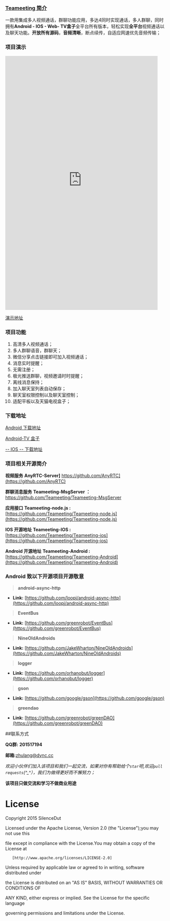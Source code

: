 ### [Teameeting 简介](http://xblvip.cn/Teameeting-Android/)
一款用集成多人视频通话，群聊功能应用，多达4同时实现通话，多人群聊，同时拥有**Android - IOS - Web- TV盒子**全平台所有版本，轻松实现**全平台**视频通话以及聊天功能。**开放所有源码**，**音频清晰**，断点续传，自适应网速优先音频传输；


### 项目演示

<iframe src="http://7xirvo.com1.z0.glb.clouddn.com/meizuhuitest.mp4" frameborder="0" allowfullscreen="true" width="480" height="800"></iframe>


[演示地址](http://7xirvo.com1.z0.glb.clouddn.com/meizuhuitest.mp4)

### 项目功能
1. 高清多人视频通话；
2. 多人群聊语音，群聊天；
3. 微信分享点击链接即可加入视频通话；
4. 消息实时提醒；
5. 无需注册；
6. 极光推送群聊，视频邀请时时提醒；
7. 离线消息保持；
8. 加入聊天室列表自动保存；
9. 聊天室权限控制以及聊天室控制；
10. 适配平板以及天猫电视盒子；


### 下载地址 
[Android 下载地址](http://app.mi.com/detail/366425)

[Android-TV 盒子  ](#)

[    -- IOS  --    下载地址](https://github.com/Teameeting/Teameeting-ios)


### 项目相关开源简介
**视频服务**
 **AnyRTC-Server]** https://github.com/AnyRTC](https://github.com/AnyRTC)

**群聊消息服务**
 **Teameeting-MsgServer ：**[https://github.com/Teameeting/Teameeting-MsgServer
](https://github.com/Teameeting/Teameeting-MsgServer)

**应用接口**
**Teameeting-node.js :** [https://github.com/Teameeting/Teameeting-node.js](https://github.com/Teameeting/Teameeting-node.js)

**IOS 开源地址**
**Teameeting-IOS :** [https://github.com/Teameeting/Teameeting-ios](https://github.com/Teameeting/Teameeting-ios)

**Android 开源地址**
**Teameeting-Android :** [https://github.com/Teameeting/Teameeting-Android](https://github.com/Teameeting/Teameeting-Android)


### Android 致以下开源项目开源敬意
> **android-async-http**

* **Link:** [https://github.com/loopj/android-async-http](https://github.com/loopj/android-async-http)

> **EventBus**

* **Link:** [https://github.com/greenrobot/EventBus](https://github.com/greenrobot/EventBus)

> **NineOldAndroids**

* **Link:** [https://github.com/JakeWharton/NineOldAndroids](https://github.com/JakeWharton/NineOldAndroids)

> **logger**

* **Link:** [https://github.com/orhanobut/logger](https://github.com/orhanobut/logger)

> **gson**

* **Link:** [https://github.com/google/gson](https://github.com/google/gson)

> **greendao**

* **Link:** [https://github.com/greenrobot/greenDAO](https://github.com/greenrobot/greenDAO)

##联系方式<br>

**QQ群:** **201517194**

**邮箱:**[zhulang@dync.cc](zhulang@dync.cc)<br>

*欢迎小伙伴们加入该项目和我们一起交流，如果对你有帮助给个`star`吧,欢迎`pull requests`(^_^），我们为做得更好而不懈努力；*


**该项目只做交流和学习不做商业用途**


# License

Copyright 2015 SilenceDut

Licensed under the Apache License, Version 2.0 (the "License");you may not use this 

file except in compliance with the License.You may obtain a copy of the License at

       [http://www.apache.org/licenses/LICENSE-2.0]

Unless required by applicable law or agreed to in writing, software distributed under 

the License is distributed on an "AS IS" BASIS, WITHOUT WARRANTIES OR CONDITIONS OF 

ANY KIND, either express or implied. See the License for the specific language 

governing permissions and limitations under the License.
